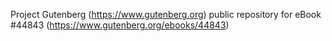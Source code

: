 Project Gutenberg (https://www.gutenberg.org) public repository for eBook #44843 (https://www.gutenberg.org/ebooks/44843)
